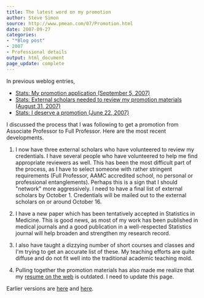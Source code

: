 ```yaml
---
title: The latest word on my promotion
author: Steve Simon
source: http://www.pmean.com/07/Promotion.html
date: 2007-09-27
categories:
- "*Blog post"
- 2007
- Professional details
output: html_document
page_update: complete
---
```

In previous weblog entries,

+ [Stats: My promotion application (September 5, 2007)][sim3]
+ [Stats: External scholars needed to review my promotion materials (August 31, 2007)][sim4]
+ [Stats: I deserve a promotion (June 22, 2007)][sim5]

I discussed the process that I was following to get a promotion from Associate Professor to Full Professor. Here are the most recent developments.

1. I now have three external scholars who have volunteered to review my credentials. I have several people who have volunteered to help me find appropriate reviewers as well. This has been the most difficult part of the process, as I have to select someone with rather stringent requirements (Full Professor, AAMC accredited school, no personal or professional entanglements). Perhaps this is a sign that I should "network" more aggressively. I need to have a final list of external scholars by October 1. Credentials will be mailed out to the external scholars on or around October 16.

2. I have a new paper which has been tentatively accepted in Statistics in Medicine. This is good news, as most of my work has been published in medical journals and a good publication in a well-respected Statistics journal will help broaden and strengthen my research record.

3. I also have taught a dizzying number of short courses and classes and I'm trying to get an accurate list of these. My teaching efforts are quite diffuse and do not fit well into the traditional academic teaching mold.

4. Pulling together the promotion materials has also made me realize that my [resume on the web][sim6] is outdated. I need to update this page.

Earlier versions are [here][sim1] and [here][sim2].

[sim1]: http://www.pmean.com/07/Promotion.html
[sim2]: http://new.pmean.com/Promotion/

[sim3]: http://www.pmean.com/07/MyPromotionApplication.html
[sim4]: http://www.pmean.com/07/ExternalScholars.html
[sim5]: http://www.pmean.com/07/FacultyPromotion.html
[sim6]: http://www.pmean.com/resume.html
